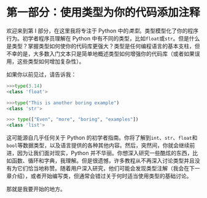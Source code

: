 # 第一部分：使用类型为你的代码添加注释

欢迎来到第 I 部分，在这里我将专注于 Python 中的*类型*。类型模型化了你的程序行为。初学者程序员理解在 Python 中有不同的类型，比如`float`或`str`。但是什么是类型？掌握类型如何使你的代码库更强大？类型是任何编程语言的基本支柱，但不幸的是，大多数入门文本只是简单地概述类型如何增强你的代码库（或者如果误用，这些类型如何增加复杂性）。

如果你以前见过，请告诉我：

```py
>>>type(3.14)
<class 'float'>

>>>type("This is another boring example")
<class 'str'>

>>> type(["Even", "more", "boring", "examples"])
<class 'list'>
```

这可能源自几乎任何关于 Python 的初学者指南。你将了解到`int`、`str`、`float`和`bool`等数据类型，以及语言提供的各种其他内容。然后，突然间，你就会继续前进，因为让我们面对现实，Python 并不华丽。你想深入研究一些酷炫的东西，比如函数、循环和字典，我理解。但是很遗憾，许多教程从不再深入讨论类型并且没有为它们恰当地称赞。随着用户深入研究，他们可能会发现类型注解（我会在下一章介绍），或者开始编写类，但通常会错过关于何时适当使用类型的基础讨论。

那就是我要开始的地方。
